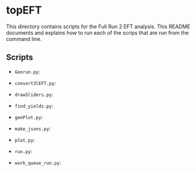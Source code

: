 # topEFT
This directory contains scripts for the Full Run 2 EFT analysis. This README documents and explains how to run each of the scrips that are run from the command line.

## Scripts

* `Genrun.py`:

* `convert3lEFT.py`:

* `drawSliders.py`:

* `find_yields.py`:

* `genPlot.py`:

* `make_jsons.py`:

* `plot.py`:

* `run.py`:

* `work_queue_run.py`:
